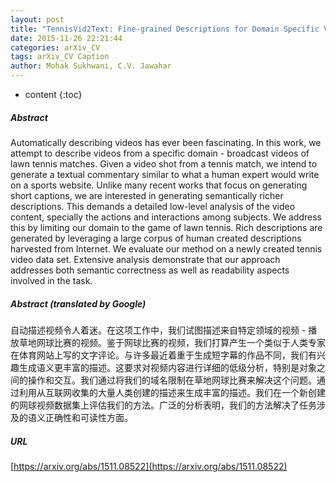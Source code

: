 ```yaml
---
layout: post
title: "TennisVid2Text: Fine-grained Descriptions for Domain Specific Videos"
date: 2015-11-26 22:21:44
categories: arXiv_CV
tags: arXiv_CV Caption
author: Mohak Sukhwani, C.V. Jawahar
---
```


* content
{:toc}

##### Abstract
Automatically describing videos has ever been fascinating. In this work, we attempt to describe videos from a specific domain - broadcast videos of lawn tennis matches. Given a video shot from a tennis match, we intend to generate a textual commentary similar to what a human expert would write on a sports website. Unlike many recent works that focus on generating short captions, we are interested in generating semantically richer descriptions. This demands a detailed low-level analysis of the video content, specially the actions and interactions among subjects. We address this by limiting our domain to the game of lawn tennis. Rich descriptions are generated by leveraging a large corpus of human created descriptions harvested from Internet. We evaluate our method on a newly created tennis video data set. Extensive analysis demonstrate that our approach addresses both semantic correctness as well as readability aspects involved in the task.

##### Abstract (translated by Google)
自动描述视频令人着迷。在这项工作中，我们试图描述来自特定领域的视频 - 播放草地网球比赛的视频。鉴于网球比赛的视频，我们打算产生一个类似于人类专家在体育网站上写的文字评论。与许多最近着重于生成短字幕的作品不同，我们有兴趣生成语义更丰富的描述。这要求对视频内容进行详细的低级分析，特别是对象之间的操作和交互。我们通过将我们的域名限制在草地网球比赛来解决这个问题。通过利用从互联网收集的大量人类创建的描述来生成丰富的描述。我们在一个新创建的网球视频数据集上评估我们的方法。广泛的分析表明，我们的方法解决了任务涉及的语义正确性和可读性方面。

##### URL
[https://arxiv.org/abs/1511.08522](https://arxiv.org/abs/1511.08522)

